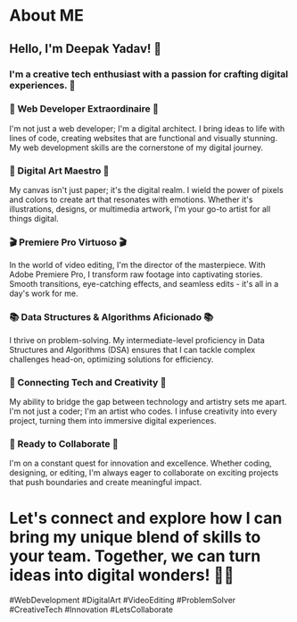 # About ME
## Hello, I'm Deepak Yadav! 👋

### I'm a creative tech enthusiast with a passion for crafting digital experiences. 🌟

### 💼 Web Developer Extraordinaire 💼
I'm not just a web developer; I'm a digital architect. I bring ideas to life with lines of code, creating websites that are functional and visually stunning. My web development skills are the cornerstone of my digital journey.

### 🎨 Digital Art Maestro 🎨
My canvas isn't just paper; it's the digital realm. I wield the power of pixels and colors to create art that resonates with emotions. Whether it's illustrations, designs, or multimedia artwork, I'm your go-to artist for all things digital.

### 🎬 Premiere Pro Virtuoso 🎬
In the world of video editing, I'm the director of the masterpiece. With Adobe Premiere Pro, I transform raw footage into captivating stories. Smooth transitions, eye-catching effects, and seamless edits - it's all in a day's work for me.

### 📚 Data Structures & Algorithms Aficionado 📚
I thrive on problem-solving. My intermediate-level proficiency in Data Structures and Algorithms (DSA) ensures that I can tackle complex challenges head-on, optimizing solutions for efficiency.

### 🌟 Connecting Tech and Creativity 🌟
My ability to bridge the gap between technology and artistry sets me apart. I'm not just a coder; I'm an artist who codes. I infuse creativity into every project, turning them into immersive digital experiences.

### 🚀 Ready to Collaborate 🚀
I'm on a constant quest for innovation and excellence. Whether coding, designing, or editing, I'm always eager to collaborate on exciting projects that push boundaries and create meaningful impact.

# Let's connect and explore how I can bring my unique blend of skills to your team. Together, we can turn ideas into digital wonders! 🚀✨

#WebDevelopment #DigitalArt #VideoEditing #ProblemSolver #CreativeTech #Innovation #LetsCollaborate
